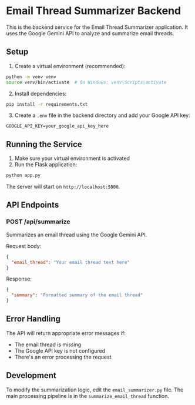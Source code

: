 # Email Thread Summarizer Backend

This is the backend service for the Email Thread Summarizer application. It uses the Google Gemini API to analyze and summarize email threads.

## Setup

1. Create a virtual environment (recommended):
```bash
python -m venv venv
source venv/bin/activate  # On Windows: venv\Scripts\activate
```

2. Install dependencies:
```bash
pip install -r requirements.txt
```

3. Create a `.env` file in the backend directory and add your Google API key:
```
GOOGLE_API_KEY=your_google_api_key_here
```

## Running the Service

1. Make sure your virtual environment is activated
2. Run the Flask application:
```bash
python app.py
```

The server will start on `http://localhost:5000`.

## API Endpoints

### POST /api/summarize

Summarizes an email thread using the Google Gemini API.

Request body:
```json
{
  "email_thread": "Your email thread text here"
}
```

Response:
```json
{
  "summary": "Formatted summary of the email thread"
}
```

## Error Handling

The API will return appropriate error messages if:
- The email thread is missing
- The Google API key is not configured
- There's an error processing the request

## Development

To modify the summarization logic, edit the `email_summarizer.py` file. The main processing pipeline is in the `summarize_email_thread` function. 